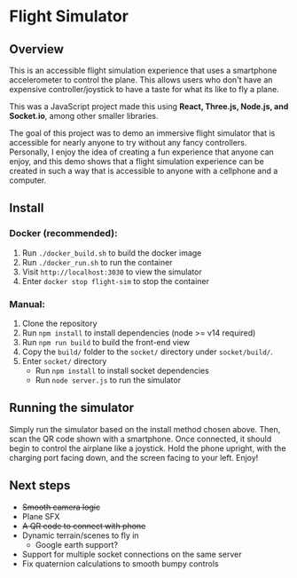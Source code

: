 # Flight Simulator

## Overview

This is an accessible flight simulation experience that uses a smartphone accelerometer to control the plane. This allows users who don't have an expensive controller/joystick to have a taste for what its like to fly a plane.

This was a JavaScript project made this using **React, Three.js, Node.js, and <span>Socket.io</span>**, among other smaller libraries.

The goal of this project was to demo an immersive flight simulator that is accessible for nearly anyone to try without any fancy controllers. Personally, I enjoy the idea of creating a fun experience that anyone can enjoy, and this demo shows that a flight simulation experience can be created in such a way that is accessible to anyone with a cellphone and a computer.

## Install

### Docker (recommended):

1. Run `./docker_build.sh` to build the docker image
2. Run `./docker_run.sh` to run the container
3. Visit `http://localhost:3030` to view the simulator
4. Enter `docker stop flight-sim` to stop the container

### Manual:

1. Clone the repository
2. Run `npm install` to install dependencies (node >= v14 required)
3. Run `npm run build` to build the front-end view
4. Copy the `build/` folder to the `socket/` directory under `socket/build/`.
5. Enter `socket/` directory
	- Run `npm install` to install socket dependencies
	- Run `node server.js` to run the simulator

## Running the simulator

Simply run the simulator based on the install method chosen above. Then, scan the QR code shown with a smartphone. Once connected, it should begin to control the airplane like a joystick. Hold the phone upright, with the charging port facing down, and the screen facing to your left. Enjoy!

## Next steps

- ~~Smooth camera logic~~
- Plane SFX
- ~~A QR code to connect with phone~~
- Dynamic terrain/scenes to fly in
	- Google earth support?
- Support for multiple socket connections on the same server
- Fix quaternion calculations to smooth bumpy controls
